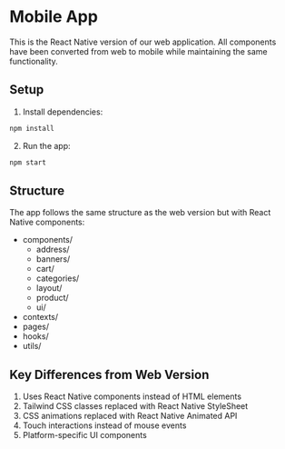 # Mobile App

This is the React Native version of our web application. All components have been converted from web to mobile while maintaining the same functionality.

## Setup

1. Install dependencies:
```bash
npm install
```

2. Run the app:
```bash
npm start
```

## Structure

The app follows the same structure as the web version but with React Native components:

- components/
  - address/
  - banners/
  - cart/
  - categories/
  - layout/
  - product/
  - ui/
- contexts/
- pages/
- hooks/
- utils/

## Key Differences from Web Version

1. Uses React Native components instead of HTML elements
2. Tailwind CSS classes replaced with React Native StyleSheet
3. CSS animations replaced with React Native Animated API
4. Touch interactions instead of mouse events
5. Platform-specific UI components